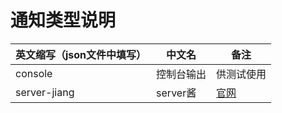 # 通知类型说明

| 英文缩写（json文件中填写） | 中文名     | 备注                                         |
|-----------------|---------|--------------------------------------------|
| console         | 控制台输出   | 供测试使用                                      |                                         
| server-jiang    | server酱 | [官网](https://sct.ftqq.com/) |
